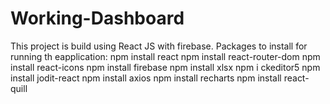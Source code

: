 # Working-Dashboard
This project is build using React JS with firebase.
Packages to install for running th eapplication:
npm install react
npm install react-router-dom
npm install react-icons
npm install firebase
npm install xlsx
npm i ckeditor5
npm install jodit-react
npm install axios
npm install recharts
npm install react-quill

